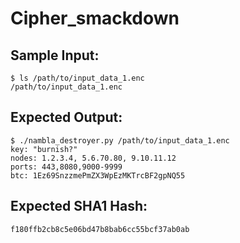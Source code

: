 # Cipher_smackdown

## Sample Input:

```
$ ls /path/to/input_data_1.enc
/path/to/input_data_1.enc
```
## Expected Output:

```
$ ./nambla_destroyer.py /path/to/input_data_1.enc
key: "burnish?"
nodes: 1.2.3.4, 5.6.70.80, 9.10.11.12
ports: 443,8080,9000-9999
btc: 1Ez69SnzzmePmZX3WpEzMKTrcBF2gpNQ55
```
## Expected SHA1 Hash:

```
f180ffb2cb8c5e06bd47b8bab6cc55bcf37ab0ab
```
